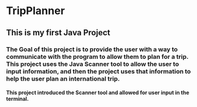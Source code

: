 # TripPlanner

## This is my first Java Project

### The Goal of this project is to provide the user with a way to communicate with the program to allow them to plan for a trip. This project uses the Java Scanner tool to allow the user to input information, and then the project uses that information to help the user plan an international trip.


#### This project introduced the Scanner tool and allowed for user input in the terminal.
